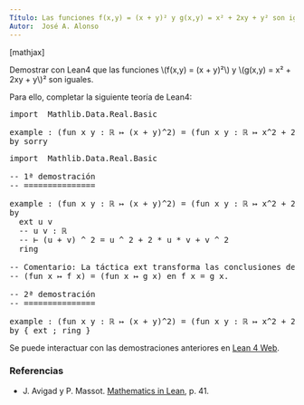 ```yaml
---
Título: Las funciones f(x,y) = (x + y)² y g(x,y) = x² + 2xy + y² son iguales
Autor:  José A. Alonso
---
```


[mathjax]

Demostrar con Lean4 que las funciones \\(f(x,y) = (x + y)²\\) y \\(g(x,y) = x² + 2xy + y\\)² son iguales.

Para ello, completar la siguiente teoría de Lean4:

<pre lang="lean">
import  Mathlib.Data.Real.Basic

example : (fun x y : ℝ ↦ (x + y)^2) = (fun x y : ℝ ↦ x^2 + 2*x*y + y^2) :=
by sorry
</pre>
<!--more-->

<pre lang="lean">
import  Mathlib.Data.Real.Basic

-- 1ª demostración
-- ===============

example : (fun x y : ℝ ↦ (x + y)^2) = (fun x y : ℝ ↦ x^2 + 2*x*y + y^2) :=
by
  ext u v
  -- u v : ℝ
  -- ⊢ (u + v) ^ 2 = u ^ 2 + 2 * u * v + v ^ 2
  ring

-- Comentario: La táctica ext transforma las conclusiones de la forma
-- (fun x ↦ f x) = (fun x ↦ g x) en f x = g x.

-- 2ª demostración
-- ===============

example : (fun x y : ℝ ↦ (x + y)^2) = (fun x y : ℝ ↦ x^2 + 2*x*y + y^2) :=
by { ext ; ring }
</pre>

Se puede interactuar con las demostraciones anteriores en <a href="https://live.lean-lang.org/#url=https://raw.githubusercontent.com/jaalonso/Calculemus2/main/src/Demostracion_por_extensionalidad.lean" rel="noopener noreferrer" target="_blank">Lean 4 Web</a>.

<h3>Referencias</h3>

<ul>
<li> J. Avigad y P. Massot. <a href="https://bit.ly/3U4UjBk">Mathematics in Lean</a>, p. 41.</li>
</ul>
